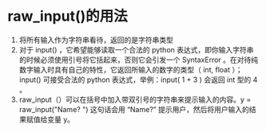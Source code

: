 # raw_input()的用法
1. 将所有输入作为字符串看待，返回的是字符串类型  
2. 对于 input() ，它希望能够读取一个合法的 python 表达式，即你输入字符串的时候必须使用引号将它括起来，否则它会引发一个 SyntaxError 。在对待纯数字输入时具有自己的特性，它返回所输入的数字的类型（ int, float ）；input() 可接受合法的 python 表达式，举例：input( 1 + 3 ) 会返回 int 型的 4 。  
3. raw_input（）可以在括号中加入带双引号的字符串来提示输入的内容。y = raw_input("Name? ")
这句话会用 “Name?” 提示用户，然后将用户输入的结果赋值给变量 y。
